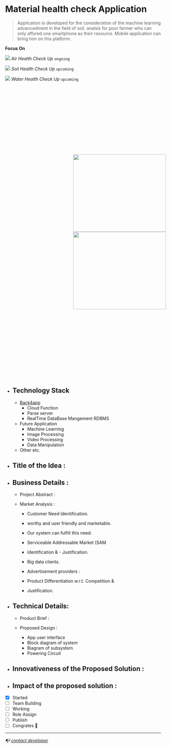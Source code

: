 # Material health check Application

> Application is developed for the consideration of the machine learning advancedment in the field of soil.
> analsis for poor farmer who can only affored one smartphone as their resource. 
> Mobile application can bring him on this platform.
<!-- 
```diff
- hello
- dfd
``` -->

**Focus On**

  
![](https://via.placeholder.com/15/003c15/000000?text=+)  *Air Health Check Up*         `ongoing`

![](https://via.placeholder.com/15/9b7653/000000?text=+)  *Soil Health Check Up*        `upcoming`

![](https://via.placeholder.com/15/d4f1f9/000000?text=+)  *Water Health Check Up*       `upcoming`

<!-- ![soil](https://d2r55xnwy6nx47.cloudfront.net/uploads/2021/07/Soil2880x1620_Lede.jpg) -->
<div style='display:inline-block; padding:20px; margin:200px'>

<img src='https://d2r55xnwy6nx47.cloudfront.net/uploads/2021/07/Soil2880x1620_Lede.jpg' width='300px' height='250px'>
<img src='https://ec.europa.eu/environment/air/quality/legislation/images/air.jpg' width='300px' height='250'>

</div>

- ##  Technology Stack
  - [Back4app](www.back4app.com)
    - Cloud Function
    - Parse server
    - RealTime DataBase Mangement RDBMS
  - Future Application
    - Machine Learning
    - Image Processing
    - Video Processing
    - Data Manipulation
  - Other etc.
 
   
   
   
   
   

- ## Title of the Idea :

- ##  Business Details :

  - Project Abstract :
  - Market Analysis :

    - Customer Need Identification.
    - worthy and user friendly and marketable.
    - Our system can fulfill this need:
    - Serviceable Addressable Market (SAM
    - Identification & - Justification.

    - Big data clients.
    - Advertisement providers :
    - Product Differentiation w.r.t. Competition & 
    - Justification.

- ##  Technical Details:

  - Product Brief :
  - Proposed Design :

    - App user interface
    - Block diagram of system
    - Biagram of subsystem
    - Powering Circuit

 - ##  Innovativeness of the Proposed Solution :
 - ##  Impact of the proposed solution :


- [x] Started
- [ ] Team Building
- [ ] Working
- [ ] Role Assign
- [ ] Publish
- [ ] Congrates :tada:

<hr>

*:mailbox_with_no_mail: [contact developer](www.linkedin.com/in/addiraw)*
